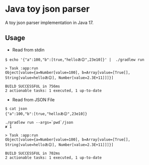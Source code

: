 # Java toy json parser

A toy json parser implementation in Java 17.

## Usage

* Read from stdin

```shell
$ echo '{"a":100,"b":[true,"helloあ😊",23e10]}' |  ./gradlew run

> Task :app:run
Object[value={a=Number[value=100], b=Array[value=[True[], String[value=helloあ😊], Number[value=2.3E+11]]]}]

BUILD SUCCESSFUL in 756ms
2 actionable tasks: 1 executed, 1 up-to-date
```

* Read from JSON File

```shell
$ cat json
{"a":100,"b":[true,"helloあ😊",23e10]}

./gradlew run --args=`pwd`/json                                                                                                               ✘ 1

> Task :app:run
Object[value={a=Number[value=100], b=Array[value=[True[], String[value=helloあ😊], Number[value=2.3E+11]]]}]

BUILD SUCCESSFUL in 702ms
2 actionable tasks: 1 executed, 1 up-to-date
```
